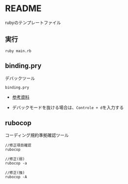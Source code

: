 # README

rubyのテンプレートファイル

## 実行

```SHELL
ruby main.rb
```

## binding.pry

デバックツール

```SHELL
binding.pry
```

- [参考資料](https://qiita.com/fumi238000/items/9f340d57c50cc8857031)

- デバックモードを抜ける場合は、`Controle + d`を入力する
  
## rubocop

コーディング規約準拠確認ツール

```SHELL
//修正項目確認
rubocop

//修正(弱)
rubocop -a

//修正(強)
rubocop -A
```
